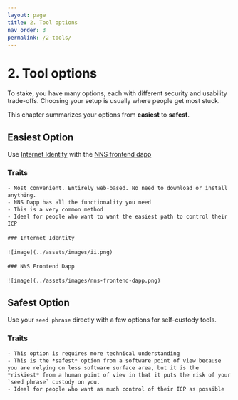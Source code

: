 ```yaml
---
layout: page
title: 2. Tool options
nav_order: 3
permalink: /2-tools/
---
```


# 2. Tool options

To stake, you have many options, each with different security and usability trade-offs. Choosing your setup is usually where people get most stuck. 

This chapter summarizes your options from **easiest** to **safest**.

## Easiest Option

 Use [Internet Identity](https://medium.com/dfinity/internet-identity-the-end-of-usernames-and-passwords-ff45e4861bf7) with the [NNS frontend dapp](https://nns.ic0.app/)


   ### Traits

    - Most convenient. Entirely web-based. No need to download or install anything.
    - NNS Dapp has all the functionality you need
    - This is a very common method
    - Ideal for people who want to want the easiest path to control their ICP

    ### Internet Identity                                                        

    ![image](../assets/images/ii.png)

    ### NNS Frontend Dapp

    ![image](../assets/images/nns-frontend-dapp.png)


## Safest Option

Use your `seed phrase` directly with a few options for self-custody tools.

### Traits

    - This option is requires more technical understanding 
    - This is the *safest* option from a software point of view because you are relying on less software surface area, but it is the *riskiest* from a human point of view in that it puts the risk of your `seed phrase` custody on you.
    - Ideal for people who want as much control of their ICP as possible

   